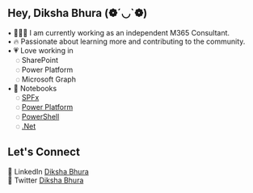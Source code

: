 ## Hey, Diksha Bhura (❁´◡`❁)  

• 👩🏻‍💻 I am currently working as an independent M365 Consultant.  
• 🔥 Passionate about learning more and contributing to the community.  
• 💗 Love working in  
       &nbsp;&nbsp;&nbsp; ◌ SharePoint  
       &nbsp;&nbsp;&nbsp; ◌ Power Platform  
       &nbsp;&nbsp;&nbsp; ◌ Microsoft Graph  
• 📖 Notebooks  
       &nbsp;&nbsp;&nbsp; ◌ [SPFx](https://github.com/Diksha-Bhura/SPFx)  
       &nbsp;&nbsp;&nbsp; ◌ [Power Platform](https://github.com/Diksha-Bhura/PowerPlatform)  
       &nbsp;&nbsp;&nbsp; ◌ [PowerShell](https://github.com/Diksha-Bhura/powerShell)  
       &nbsp;&nbsp;&nbsp; ◌ [.Net](https://github.com/Diksha-Bhura/hack-together)

## Let's Connect
💼 LinkedIn [Diksha Bhura](https://www.linkedin.com/in/dikshabhura/)  
💙 Twitter [Diksha Bhura](https://twitter.com/BhuraDiksha)

